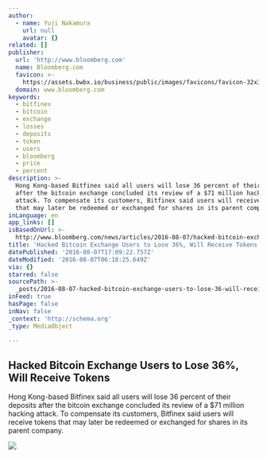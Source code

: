 ```yaml
---
author:
  - name: Yuji Nakamura
    url: null
    avatar: {}
related: []
publisher:
  url: 'http://www.bloomberg.com'
  name: Bloomberg.com
  favicon: >-
    https://assets.bwbx.io/business/public/images/favicons/favicon-32x32-d2b81a9373.png
  domain: www.bloomberg.com
keywords:
  - bitfinex
  - bitcoin
  - exchange
  - losses
  - deposits
  - token
  - users
  - bloomberg
  - price
  - percent
description: >-
  Hong Kong-based Bitfinex said all users will lose 36 percent of their deposits
  after the bitcoin exchange concluded its review of a $71 million hacking
  attack. To compensate its customers, Bitfinex said users will receive tokens
  that may later be redeemed or exchanged for shares in its parent company.
inLanguage: en
app_links: []
isBasedOnUrl: >-
  http://www.bloomberg.com/news/articles/2016-08-07/hacked-bitcoin-exchange-users-to-lose-36-will-receive-tokens
title: 'Hacked Bitcoin Exchange Users to Lose 36%, Will Receive Tokens'
datePublished: '2016-08-07T17:09:22.757Z'
dateModified: '2016-08-07T06:18:25.649Z'
via: {}
starred: false
sourcePath: >-
  _posts/2016-08-07-hacked-bitcoin-exchange-users-to-lose-36-will-receive-toke.md
inFeed: true
hasPage: false
inNav: false
_context: 'http://schema.org'
_type: MediaObject

---
```

<article style=""><h1>Hacked Bitcoin Exchange Users to Lose 36%, Will Receive Tokens</h1><p>Hong Kong-based Bitfinex said all users will lose 36 percent of their deposits after the bitcoin exchange concluded its review of a $71 million hacking attack. To compensate its customers, Bitfinex said users will receive tokens that may later be redeemed or exchanged for shares in its parent company.</p><img src="https://assets.bwbx.io/business/public/images/social_fallbacks/bloomberg_markets_default-3d32d2f713.jpg" /></article>